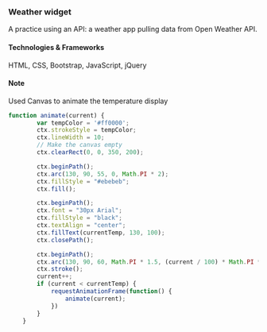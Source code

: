 ### Weather widget
A practice using an API: a weather app pulling data from Open Weather API. 
#### Technologies & Frameworks 
HTML, CSS, Bootstrap, JavaScript, jQuery
#### Note
Used Canvas to animate the temperature display 
```javascript
function animate(current) {	
		var tempColor = '#ff0000';
		ctx.strokeStyle = tempColor;
		ctx.lineWidth = 10;
		// Make the canvas empty 
		ctx.clearRect(0, 0, 350, 200);

		ctx.beginPath();
		ctx.arc(130, 90, 55, 0, Math.PI * 2);
		ctx.fillStyle = "#ebebeb";
		ctx.fill();

		ctx.beginPath();
		ctx.font = "30px Arial";
		ctx.fillStyle = "black";
		ctx.textAlign = "center";
		ctx.fillText(currentTemp, 130, 100);
		ctx.closePath();

		ctx.beginPath();
		ctx.arc(130, 90, 60, Math.PI * 1.5, (current / 100) * Math.PI * 2 + (Math.PI * 1.5));
		ctx.stroke();
		current++;
		if (current < currentTemp) {
			requestAnimationFrame(function() {
				animate(current);
			})
		}
	}
 ```
